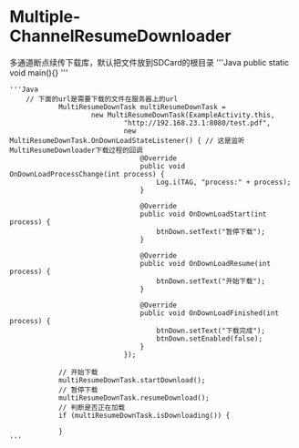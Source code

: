 # Multiple-ChannelResumeDownloader
多通道断点续传下载库，默认把文件放到SDCard的根目录
'''Java
public static void main(){}
'''

    '''Java
        // 下面的url是需要下载的文件在服务器上的url
                MultiResumeDownTask multiResumeDownTask =
                        new MultiResumeDownTask(ExampleActivity.this,
                                "http://192.168.23.1:8080/test.pdf",
                                new MultiResumeDownTask.OnDownLoadStateListener() { // 这是监听MultiResumeDownloader下载过程的回调
                                    @Override
                                    public void OnDownLoadProcessChange(int process) {
                                        Log.i(TAG, "process:" + process);
                                    }
        
                                    @Override
                                    public void OnDownLoadStart(int process) {
                                        btnDown.setText("暂停下载");
                                    }
        
                                    @Override
                                    public void OnDownLoadResume(int process) {
                                        btnDown.setText("开始下载");
                                    }
        
                                    @Override
                                    public void OnDownLoadFinished(int process) {
                                        btnDown.setText("下载完成");
                                        btnDown.setEnabled(false);
                                    }
                                });
        
                // 开始下载
                multiResumeDownTask.startDownload();
                // 暂停下载
                multiResumeDownTask.resumeDownload();
                // 判断是否正在加载
                if (multiResumeDownTask.isDownloading()) {
                
                }
    '''
